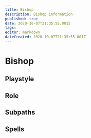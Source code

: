 ```yaml
---
title: Bishop
description: Bishop information
published: true
date: 2020-10-07T21:35:55.001Z
tags: 
editor: markdown
dateCreated: 2020-10-07T21:35:55.001Z
---
```


# Bishop
  ## Playstyle
  ## Role
  ## Subpaths
  ## Spells
  
 
 